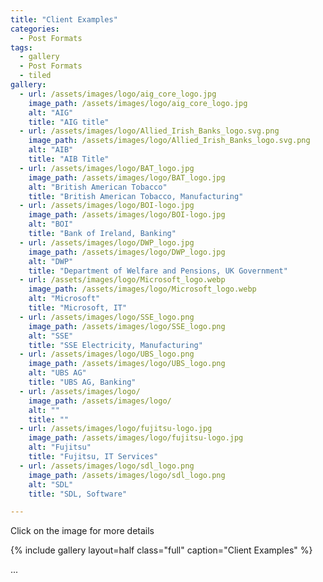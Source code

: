 ```yaml
---
title: "Client Examples"
categories:
  - Post Formats
tags:
  - gallery
  - Post Formats
  - tiled
gallery:
  - url: /assets/images/logo/aig_core_logo.jpg
    image_path: /assets/images/logo/aig_core_logo.jpg
    alt: "AIG"
    title: "AIG title"
  - url: /assets/images/logo/Allied_Irish_Banks_logo.svg.png
    image_path: /assets/images/logo/Allied_Irish_Banks_logo.svg.png
    alt: "AIB"
    title: "AIB Title"
  - url: /assets/images/logo/BAT_logo.jpg
    image_path: /assets/images/logo/BAT_logo.jpg
    alt: "British American Tobacco"
    title: "British American Tobacco, Manufacturing"    
  - url: /assets/images/logo/BOI-logo.jpg
    image_path: /assets/images/logo/BOI-logo.jpg
    alt: "BOI"
    title: "Bank of Ireland, Banking" 
  - url: /assets/images/logo/DWP_logo.jpg
    image_path: /assets/images/logo/DWP_logo.jpg
    alt: "DWP"
    title: "Department of Welfare and Pensions, UK Government"
  - url: /assets/images/logo/Microsoft_logo.webp
    image_path: /assets/images/logo/Microsoft_logo.webp
    alt: "Microsoft"
    title: "Microsoft, IT"    
  - url: /assets/images/logo/SSE_logo.png
    image_path: /assets/images/logo/SSE_logo.png
    alt: "SSE"
    title: "SSE Electricity, Manufacturing" 
  - url: /assets/images/logo/UBS_logo.png
    image_path: /assets/images/logo/UBS_logo.png
    alt: "UBS AG"
    title: "UBS AG, Banking" 
  - url: /assets/images/logo/
    image_path: /assets/images/logo/
    alt: ""
    title: "" 
  - url: /assets/images/logo/fujitsu-logo.jpg
    image_path: /assets/images/logo/fujitsu-logo.jpg
    alt: "Fujitsu"
    title: "Fujitsu, IT Services" 
  - url: /assets/images/logo/sdl_logo.png
    image_path: /assets/images/logo/sdl_logo.png
    alt: "SDL"
    title: "SDL, Software" 

---
```

Click on the image for more details

{% include gallery layout=half class="full" caption="Client Examples" %}

...


